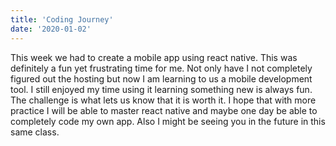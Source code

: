 ```yaml
---
title: 'Coding Journey'
date: '2020-01-02'
---
```


This week we had to create a mobile app using react native.  This was definitely a fun yet frustrating time for me.  Not only have I not completely figured out the hosting but now I am learning to us a mobile development tool.  I still enjoyed my time using it learning something new is always fun.  The challenge is what lets us know that it is worth it.  I hope that with more practice I will be able to master react native and maybe one day be able to completely code my own app.  Also I might be seeing you in the future in this same class.